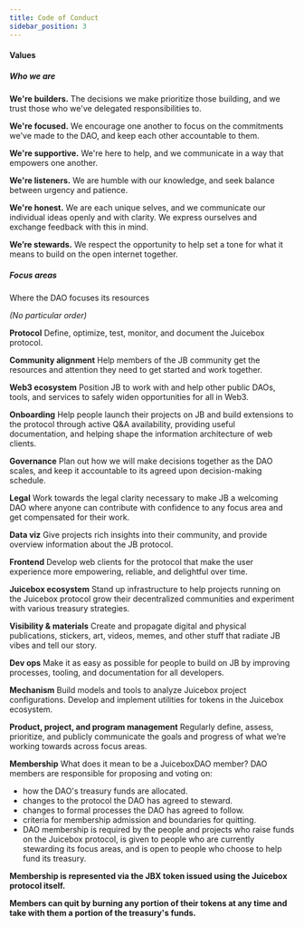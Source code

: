 ```yaml
---
title: Code of Conduct
sidebar_position: 3
---
```


#### Values

##### Who we are

**We're builders.** The decisions we make prioritize those building, and we trust those who we've delegated responsibilities to.

**We're focused.** We encourage one another to focus on the commitments we've made to the DAO, and keep each other accountable to them.

**We're supportive.** We're here to help, and we communicate in a way that empowers one another.

**We're listeners.** We are humble with our knowledge, and seek balance between urgency and patience.

**We're honest.** We are each unique selves, and we communicate our individual ideas openly and with clarity. We express ourselves and exchange feedback with this in mind.

**We’re stewards.** We respect the opportunity to help set a tone for what it means to build on the open internet together.

##### Focus areas

Where the DAO focuses its resources

_(No particular order)_

**Protocol** Define, optimize, test, monitor, and document the Juicebox protocol.

**Community alignment** Help members of the JB community get the resources and attention they need to get started and work together.

**Web3 ecosystem** Position JB to work with and help other public DAOs, tools, and services to safely widen opportunities for all in Web3.

**Onboarding** Help people launch their projects on JB and build extensions to the protocol through active Q&A availability, providing useful documentation, and helping shape the information architecture of web clients.

**Governance** Plan out how we will make decisions together as the DAO scales, and keep it accountable to its agreed upon decision-making schedule.

**Legal** Work towards the legal clarity necessary to make JB a welcoming DAO where anyone can contribute with confidence to any focus area and get compensated for their work.

**Data viz** Give projects rich insights into their community, and provide overview information about the JB protocol.

**Frontend** Develop web clients for the protocol that make the user experience more empowering, reliable, and delightful over time.

**Juicebox ecosystem** Stand up infrastructure to help projects running on the Juicebox protocol grow their decentralized communities and experiment with various treasury strategies.

**Visibility & materials** Create and propagate digital and physical publications, stickers, art, videos, memes, and other stuff that radiate JB vibes and tell our story.

**Dev ops** Make it as easy as possible for people to build on JB by improving processes, tooling, and documentation for all developers.

**Mechanism** Build models and tools to analyze Juicebox project configurations. Develop and implement utilities for tokens in the Juicebox ecosystem.

**Product, project, and program management** Regularly define, assess, prioritize, and publicly communicate the goals and progress of what we’re working towards across focus areas.

**Membership** What does it mean to be a JuiceboxDAO member? DAO members are responsible for proposing and voting on:

- how the DAO's treasury funds are allocated.
- changes to the protocol the DAO has agreed to steward.
- changes to formal processes the DAO has agreed to follow.
- criteria for membership admission and boundaries for quitting.
- DAO membership is required by the people and projects who raise funds on the Juicebox protocol, is given to people who are currently stewarding its focus areas, and is open to people who choose to help fund its treasury.

**Membership is represented via the JBX token issued using the Juicebox protocol itself.**

**Members can quit by burning any portion of their tokens at any time and take with them a portion of the treasury's funds.**
